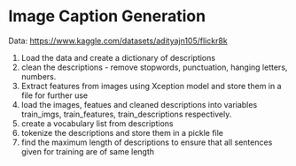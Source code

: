 # Image Caption Generation

Data: https://www.kaggle.com/datasets/adityajn105/flickr8k

1. Load the data and create a dictionary of descriptions
2. clean the descriptions - remove stopwords, punctuation, hanging letters, numbers.
3. Extract features from images using Xception model and store them in a file for further use
4. load the images, featues and cleaned descriptions into variables train_imgs, train_features, train_descriptions respectively.
5. create a vocabulary list from descriptions
6. tokenize the descriptions and store them in a pickle file
7. find the maximum length of descriptions to ensure that all sentences given for training are of same length
